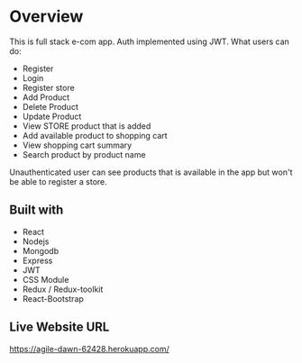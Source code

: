 # Overview

This is full stack e-com app. Auth implemented using JWT. What users can do:

- Register
- Login
- Register store
- Add Product
- Delete Product
- Update Product
- View STORE product that is added
- Add available product to shopping cart
- View shopping cart summary
- Search product by product name

Unauthenticated user can see products that is available in the app but won't be able to register a store.

## Built with

- React
- Nodejs
- Mongodb
- Express
- JWT
- CSS Module
- Redux / Redux-toolkit
- React-Bootstrap

## Live Website URL

https://agile-dawn-62428.herokuapp.com/

